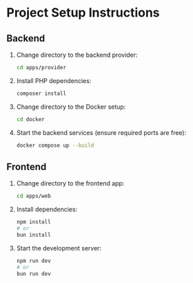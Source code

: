 # Project Setup Instructions

## Backend

1. Change directory to the backend provider:
   ```sh
   cd apps/provider
   ```
2. Install PHP dependencies:
   ```sh
   composer install
   ```
3. Change directory to the Docker setup:
   ```sh
   cd docker
   ```
4. Start the backend services (ensure required ports are free):
   ```sh
   docker compose up --build
   ```

## Frontend

1. Change directory to the frontend app:
   ```sh
   cd apps/web
   ```
2. Install dependencies:
   ```sh
   npm install
   # or
   bun install
   ```
3. Start the development server:
   ```sh
   npm run dev
   # or
   bun run dev
   ```

